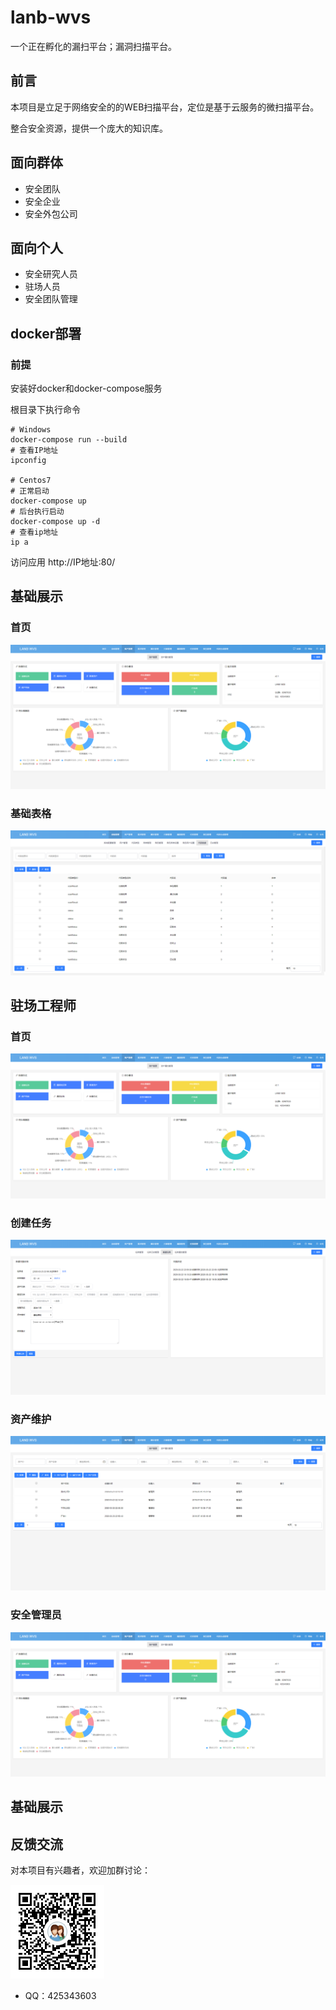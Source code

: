 # lanb-wvs

一个正在孵化的漏扫平台；漏洞扫描平台。

## 前言
本项目是立足于网络安全的的WEB扫描平台，定位是基于云服务的微扫描平台。

整合安全资源，提供一个庞大的知识库。

## 面向群体
- 安全团队
- 安全企业
- 安全外包公司

## 面向个人
- 安全研究人员
- 驻场人员
- 安全团队管理

## docker部署

### 前提
安装好docker和docker-compose服务  

根目录下执行命令

```shell
# Windows
docker-compose run --build
# 查看IP地址
ipconfig

# Centos7
# 正常启动
docker-compose up
# 后台执行启动
docker-compose up -d
# 查看ip地址
ip a

```

访问应用 http://IP地址:80/

## 基础展示

### 首页
![首页](./IMG/zcgcs/dashboard.png)

### 基础表格
![基础表格](./IMG/table.png)

## 驻场工程师

### 首页
![驻场工程师首页](./IMG/zcgcs/dashboard.png)

### 创建任务
![创建任务](./IMG/zcgcs/new_task.png)

### 资产维护
![资产维护](./IMG/zcgcs/asset.png)

### 安全管理员

![首页](./IMG/zcgcs/dashboard.png)

## 基础展示

## 反馈交流
对本项目有兴趣者，欢迎加群讨论：

![QQ群：82667033 ](./IMG/qrcode.png)
* QQ：425343603